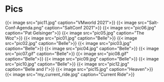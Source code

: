 # Pics


{{< image src="pic11.jpg" caption="VMworld 2021">}}
{{< image src="Salt-Conf-Agenda.png" caption="SaltConf 2021">}}
{{< image src="pic06.jpg" caption="Pat Gelsinger">}}
{{< image src="pic05.jpg" caption="The Woz">}}
{{< image src="pic01.jpg" caption="Belle">}}
{{< image src="pic02.jpg" caption="Belle">}}
{{< image src="pic03.jpg" caption="Belle">}}
{{< image src="pic04.jpg" caption="Belle">}}
{{< image src="pic07.gif" caption="Belle">}}
{{< image src="pic08.gif" caption="Belle">}}
{{< image src="pic09.jpg" caption="Belle">}}
{{< image src="pic10.jpg" caption="Belle">}}
{{< image src="pic12.jpg" caption="Belle and I">}}
{{< image src="pic15.jpg" caption="Heaven">}}
{{< image src="my_current_ride.jpg" caption="Current Ride">}}

